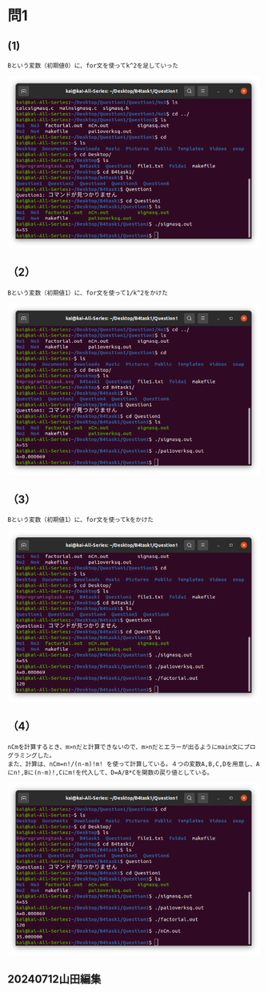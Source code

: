 # 問1

## (1)
```
Bという変数（初期値0）に、for文を使ってk^2を足していった
```
[![](./imagequestion1/question1no1.png)](./imagequestion1/question1no1.png)

## （2）
```
Bという変数（初期値1）に、for文を使って1/k^2をかけた
```
[![](./imagequestion1/question1no2.png)](./imagequestion1/question1no2.png)

## （3）
```
Bという変数（初期値1）に、for文を使ってkをかけた
```
[![](./imagequestion1/question1no3.png)](./imagequestion1/question1no3.png)

## （4）
```
nCmを計算するとき、m>nだと計算できないので、m>nだとエラーが出るようにmain文にプログラミングした。
また、計算は、nCm=n!/(n-m)!m! を使って計算している。４つの変数A,B,C,Dを用意し、Aにn!,Bに(n-m)!,Cにm!を代入して、D=A/B*Cを関数の戻り値としている。
```
[![](./imagequestion1/question1no4.png)](./imagequestion1/question1no4.png)

## 20240712山田編集